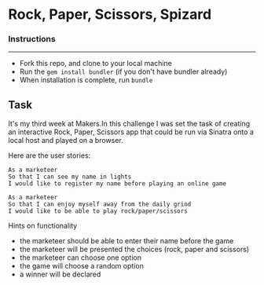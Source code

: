 # Rock, Paper, Scissors, Spizard



### Instructions
-------

* Fork this repo, and clone to your local machine
* Run the `gem install bundler` (if you don't have bundler already)
* When installation is complete, run `bundle`

Task
----

It's my third week at Makers.In this challenge I was set the task of creating an interactive Rock, Paper, Scissors app that could be run via Sinatra onto a local host and played on a browser.

Here are the user stories:

```
As a marketeer
So that I can see my name in lights
I would like to register my name before playing an online game

As a marketeer
So that I can enjoy myself away from the daily grind
I would like to be able to play rock/paper/scissors
```

Hints on functionality

- the marketeer should be able to enter their name before the game
- the marketeer will be presented the choices (rock, paper and scissors)
- the marketeer can choose one option
- the game will choose a random option
- a winner will be declared
